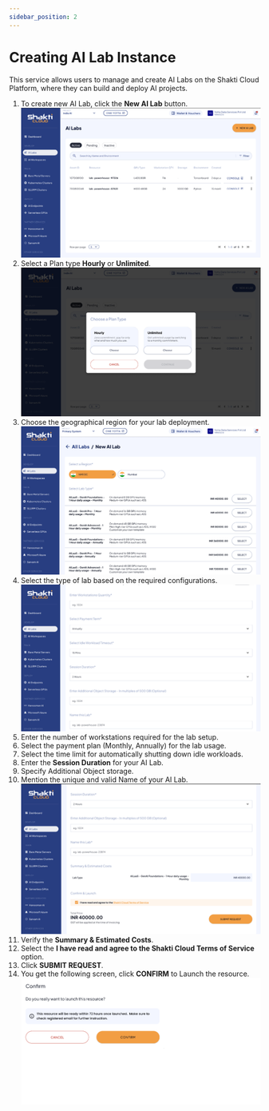 ```yaml
---
sidebar_position: 2
---
```

# Creating AI Lab Instance

This service allows users to manage and create AI Labs on the Shakti Cloud Platform, where they can build and deploy AI projects.

1. To create new AI Lab, click the **New AI Lab** button.
	![AI Lab](img/AILab1.png)
2. Select a Plan type **Hourly** or **Unlimited**.
   ![Choose Plan type](img/AILab2.png)
3. Choose the geographical region for your lab deployment.
   ![AI Lab](img/AILab4.png)
4. Select the type of lab based on the required configurations.
   ![Creating AI Lab](img/AILab5.png)
5. Enter the number of workstations required for the lab setup.
6. Select the payment plan (Monthly, Annually) for the lab usage.
7. Select the time limit for automatically shutting down idle workloads.
8. Enter the **Session Duration** for your AI Lab.
9. Specify Additional Object storage.
10. Mention the unique and valid Name of your AI Lab.
    ![Confirm and Launch](img/AILab7.png)
11. Verify the **Summary & Estimated Costs**.
12. Select the **I have read and agree to the Shakti Cloud Terms of Service** option.
13. Click **SUBMIT REQUEST**.
14. You get the following screen, click **CONFIRM** to Launch the resource.
	![Confirm Pop-Up](img/AILab8.png)